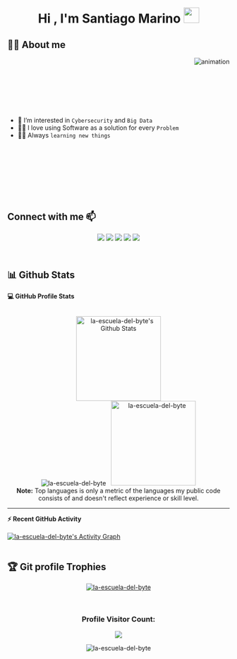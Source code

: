 <h1 align="center">Hi , I'm Santiago Marino <img src="https://media.giphy.com/media/hvRJCLFzcasrR4ia7z/giphy.gif" width="35"/></h1>


## :sassy_man:  About me
<p><img align="right" src="https://github.com/la-escuela-del-byte/profile/blob/main/animation.gif" alt="animation" /></p>

<br/>
<br/>
<br/>
<br/>
<br/>
<br/>
<br/>


- 👀 I’m interested in `Cybersecurity` and `Big Data`
- :technologist: I love using Software as a solution for every `Problem`
- :student: Always `learning new things`

<br/>
<br/>
<br/>
<br/>
<br/>
<br/>
<br/>

## Connect with me 📫
<p align="center">
<a href="https://la-escuela-del-byte.github.io/"><img src="https://img.shields.io/badge/-WEBSITE-3423A6?style=for-the-badge&logo=Google-Chrome logoColor=white"/></a>
<a href="www.linkedin.com/in/santiago-marino-fernández"><img src="https://img.shields.io/badge/-LINKEDIN-0077B5?style=for-the-badge&logo=Linkedin&logoColor=white"/></a>
<!--
<a href="mailto:correo@gmail.com"><img src="https://img.shields.io/badge/-GMAIL-D14836?style=for-the-badge&logo=Gmail&logoColor=white"/></a>
-->
<a href="https://instagram.com/kevinpatel.me"><img src="https://img.shields.io/badge/-INSTAGRAM-E4405F?style=for-the-badge&logo=Instagram&logoColor=white"/></a>
<a href="https://www.leetcode.com/patelkvin04"><img src="https://img.shields.io/badge/-patelkvin04-FFA116?style=for-the-badge&logo=leetcode&logoColor=white"/></a>
<a href="https://twitter.com/patelkvin04"><img src="https://img.shields.io/badge/-patelkvin04-1DA1F2?style=for-the-badge&logo=twitter&logoColor=white"/></a>
</p>

<br/>

## :bar_chart: Github Stats



  <summary><b>💻 GitHub Profile Stats</b></summary>
  <br/>
  <p align="center">
    <a href="https://github.com/anuraghazra/github-readme-stats"><img alt="la-escuela-del-byte's Github Stats" src="https://github-readme-stats.vercel.app/api?username=la-escuela-del-byte&show_icons=true&count_private=true&theme=algolia" height="192px"/></a>
<br/>
<img src="https://github-readme-streak-stats.herokuapp.com/?user=la-escuela-del-byte&theme=algolia" alt="la-escuela-del-byte" />
  &nbsp;
	  <img src="https://github-readme-stats.vercel.app/api/top-langs?username=la-escuela-del-byte&langs_count=10&show_icons=true&locale=en&layout=compact&theme=algolia" alt="la-escuela-del-byte" height="192px"/>
  <br/>
  <b>Note:</b> Top languages is only a metric of the languages my public code consists of and doesn't reflect experience or skill level.
  </p>

----

  <summary><b>⚡ Recent GitHub Activity</b></summary>
  <br/>
   <a href="https://github.com/la-escuela-del-byte"><img alt="la-escuela-del-byte's Activity Graph" src="https://activity-graph.herokuapp.com/graph?username=la-escuela-del-byte&custom_title=la-escuela-del-byte's%20Contribution%20Graph&theme=react-dark" /></a>
  <br/>


<br/>

## :trophy: Git profile Trophies

<p align="center"> <a href="https://github.com/ryo-ma/github-profile-trophy"><img src="https://github-profile-trophy.vercel.app/?username=la-escuela-del-byte&layout=compact&theme=algolia" alt="la-escuela-del-byte" /></a> </p>															 



<br>

<div align="center"> 
    <h3> Profile Visitor Count: </h3> <img src="https://profile-counter.glitch.me/la-escuela-del-byte/count.svg" />
</div>

<p align="center"> 
	<img src="https://komarev.com/ghpvc/?username=la-escuela-del-byte&label=Profile%20views&color=0e75b6&style=plastic" alt="la-escuela-del-byte" /> 
</p>

<!---
la-escuela-del-byte/la-escuela-del-byte is a ✨ special ✨ repository because its `README.md` (this file) appears on your GitHub profile.
You can click the Preview link to take a look at your changes.

- 👋 Hi, I’m @la-escuela-del-byte

- 🌱 I’m currently learning ...
- 💞️ I’m looking to collaborate on ...
- 📫 How to reach me ...
--->
